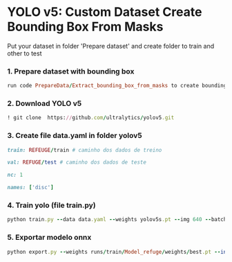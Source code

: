 # YOLO v5: Custom Dataset Create Bounding Box From Masks


Put your dataset in folder 'Prepare dataset' and create folder to train and other to test

### 1. Prepare dataset with bounding box
```ruby
run code PrepareData/Extract_bounding_box_from_masks to create bounding box 
```


### 2. Download YOLO v5
```ruby
! git clone  https://github.com/ultralytics/yolov5.git
```

### 3. Create file **data.yaml** in folder yolov5
```ruby
train: REFEUGE/train # caminho dos dados de treino 

val: REFUGE/test # caminho dos dados de teste 

nc: 1 

names: ['disc']  
```

### 4. Train yolo (file train.py)
```ruby
python train.py --data data.yaml --weights yolov5s.pt --img 640 --batch-size 8 --name Model_refuge --epochs 60
```

### 5. Exportar modelo onnx
```ruby
python export.py --weights runs/train/Model_refuge/weights/best.pt --include onnx --simplify --opset 12
```
